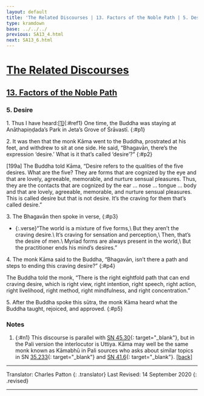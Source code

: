 ```yaml
---
layout: default
title: 'The Related Discourses | 13. Factors of the Noble Path | 5. Desire'
type: kramdown
base: ../../../
previous: SA13_4.html
next: SA13_6.html
---
```


# [The Related Discourses](../index.html)
## [13. Factors of the Noble Path](index.html)
### 5. Desire

1\. Thus I have heard:[\[1\]](#n1){:#ref1} One time, the Buddha was staying at Anāthapiṇḍada’s Park in Jeta’s Grove of Śrāvastī.
{:#p1}

2\. It was then that the monk Kāma went to the Buddha, prostrated at his feet, and withdrew to sit at one side. He said, “Bhagavān, there’s the expression ‘desire.’ What is it that’s called ‘desire’?”
{:#p2}

[199a] The Buddha told Kāma, “Desire refers to the qualities of the five desires. What are the five? They are forms that are cognized by the eye and that are lovely, agreeable, memorable, and nurture sensual pleasures. Thus, they are the contacts that are cognized by the ear … nose … tongue … body and that are lovely, agreeable, memorable, and nurture sensual pleasures. This is called desire but that is not desire. It’s the craving for them that’s called desire.”

3\. The Bhagavān then spoke in verse,
{:#p3}

* {:.verse}“The world is a mixture of five forms,\\
But they aren’t the craving desire.\\
It’s craving for sensation and perception,\\
Then, that’s the desire of men.\\
Myriad forms are always present in the world,\\
But the practitioner ends his mind’s desires.”

4\. The monk Kāma said to the Buddha, “Bhagavān, isn’t there a path and steps to ending this craving desire?”
{:#p4}

The Buddha told the monk, “There is the right eightfold path that can end craving desire, which is right view, right intention, right speech, right action, right livelihood, right method, right mindfulness, and right concentration.”

5\. After the Buddha spoke this sūtra, the monk Kāma heard what the Buddha taught, rejoiced, and approved.
{:#p5}

### Notes
1. {:#n1} This discourse is parallel with [SN 45.30](https://suttacentral.net/sn45.30){: target="_blank"}, but in the Pali version the interlocutor is Uttiya. Kāma may well be the same monk known as Kāmabhū in Pali sources who asks about similar topics in SN [35.233](https://suttacentral.net/sn35.233){: target="_blank"} and [SN 41.6](https://suttacentral.net/sn41.6){: target="_blank"}. [\[back\]](#ref1)

---

Translator: Charles Patton
{: .translator}
Last Revised: 14 September 2020
{: .revised}

---
